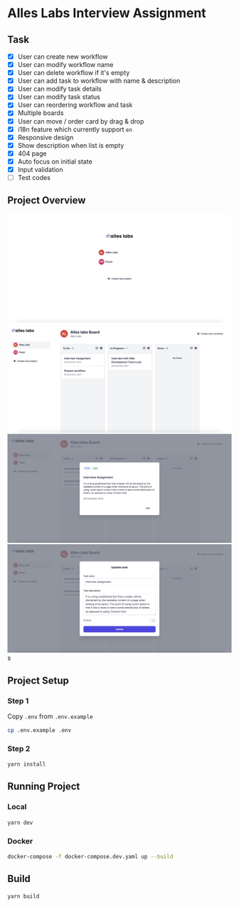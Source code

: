 # Alles Labs Interview Assignment

## Task

- [x] User can create new workflow
- [x] User can modify workflow name
- [x] User can delete workflow if it's empty
- [x] User can add task to workflow with name & description
- [x] User can modify task details
- [x] User can modify task status
- [x] User can reordering workflow and task
- [x] Multiple boards
- [x] User can move / order card by drag & drop
- [x] i18n feature which currently support `en`
- [x] Responsive design
- [x] Show description when list is empty
- [x] 404 page
- [x] Auto focus on initial state
- [x] Input validation
- [ ] Test codes

## Project Overview

![Screenshot 1](/public/static/assets/img-1.png)
![Screenshot 2](/public/static/assets/img-2.png)
![Screenshot 3](/public/static/assets/img-3.png)
![Screenshot 4](/public/static/assets/img-4.png)s

## Project Setup

### Step 1

Copy `.env` from `.env.example`

```sh
cp .env.example .env
```

### Step 2

```sh
yarn install
```

## Running Project

### Local

```sh
yarn dev
```

### Docker

```sh
docker-compose -f docker-compose.dev.yaml up --build
```

## Build

```sh
yarn build
```